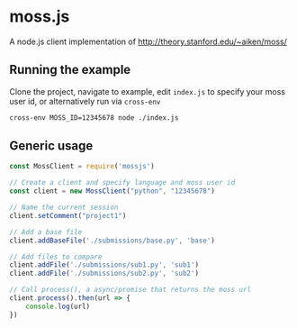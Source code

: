 # moss.js

A node.js client implementation of http://theory.stanford.edu/~aiken/moss/

## Running the example

Clone the project, navigate to example, edit `index.js` to specify your moss user id, or alternatively run via `cross-env` 

``` bash
cross-env MOSS_ID=12345678 node ./index.js
```

## Generic usage

``` javascript
const MossClient = require('mossjs')

// Create a client and specify language and moss user id
const client = new MossClient("python", "12345678")

// Name the current session
client.setComment("project1")

// Add a base file
client.addBaseFile('./submissions/base.py', 'base')

// Add files to compare
client.addFile('./submissions/sub1.py', 'sub1')
client.addFile('./submissions/sub2.py', 'sub2')

// Call process(), a async/promise that returns the moss url
client.process().then(url => {
    console.log(url)
})
```